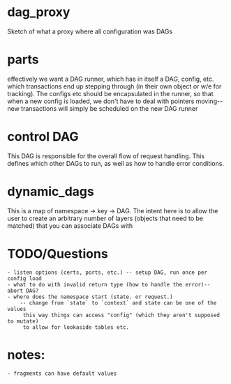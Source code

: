 # dag_proxy
Sketch of what a proxy where all configuration was DAGs

# parts
effectively we want a DAG runner, which has in itself a DAG, config, etc. which
transactions end up stepping through (in their own object or w/e for tracking).
The configs etc should be encapsulated in the runner, so that when a new config
is loaded, we don't have to deal with pointers moving-- new transactions will
simply be scheduled on the new DAG runner

# control DAG
This DAG is responsible for the overall flow of request handling. This defines which
other DAGs to run, as well as how to handle error conditions.

# dynamic_dags
This is a map of namespace -> key -> DAG. The intent here is to allow the user
to create an arbitrary number of layers (objects that need to be matched) that
you can associate DAGs with

# TODO/Questions
    - listen options (certs, ports, etc.) -- setup DAG, run once per config load
    - what to do with invalid return type (how to handle the error)-- abort DAG?
    - where does the namespace start (state. or request.)
        -- change from `state` to `context` and state can be one of the values
         this way things can access "config" (which they aren't supposed to mutate)
         to allow for lookaside tables etc.

# notes:
    - fragments can have default values
